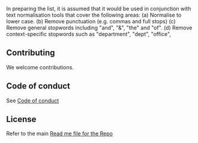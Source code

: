 In preparing the list, it is assumed that it would be used in conjunction with text normalisation tools that cover the following areas:
(a) Normalise to lower case.
(b) Remove punctuation (e.g. commas and full stops)
(c) Remove general stopwords including "and", "&", "the" and "of".
(d) Remove context-specific stopwords such as "department", "dept", "office",

## Contributing

We welcome contributions.

## Code of conduct
See [Code of conduct](CODE_OF_CONDUCT.md)

## License
Refer to the main [Read me file for the Repo](https://github.com/confirmordeny/first-sector-data-sets/blob/main/README.md)
